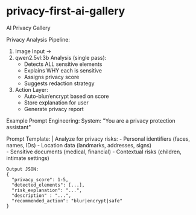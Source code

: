 # privacy-first-ai-gallery
AI Privacy Gallery


Privacy Analysis Pipeline:
  1. Image Input →
  2. qwen2.5vl:3b Analysis (single pass):
     - Detects ALL sensitive elements
     - Explains WHY each is sensitive
     - Assigns privacy score
     - Suggests redaction strategy
  3. Action Layer:
     - Auto-blur/encrypt based on score
     - Store explanation for user
     - Generate privacy report

Example Prompt Engineering:
  System: "You are a privacy protection assistant"
  
  Prompt Template: |
    Analyze for privacy risks:
    - Personal identifiers (faces, names, IDs)
    - Location data (landmarks, addresses, signs)  
    - Sensitive documents (medical, financial)
    - Contextual risks (children, intimate settings)
    
    Output JSON:
    {
      "privacy_score": 1-5,
      "detected_elements": [...],
      "risk_explanation": "...",
      "description" : "...",
      "recommended_action": "blur|encrypt|safe"
    }